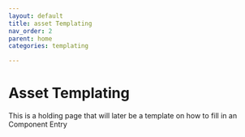 ```yaml
---
layout: default
title: asset Templating
nav_order: 2
parent: home
categories: templating

---
```

# Asset Templating

This is a holding page that will later be a template on how to fill in an Component Entry

